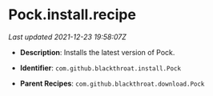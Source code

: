 # Pock.install.recipe

_Last updated 2021-12-23 19:58:07Z_

- **Description**: Installs the latest version of Pock.

- **Identifier**: `com.github.blackthroat.install.Pock`

- **Parent Recipes**: `com.github.blackthroat.download.Pock`